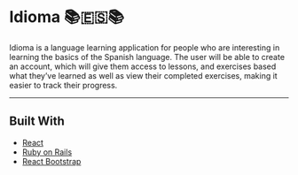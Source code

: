 Idioma 📚🇪🇸📚
========================

Idioma is a language learning application for people who are interesting in learning the basics of the Spanish language. The user will be able to create an account, which will give them access to lessons, and  exercises based what they’ve learned as well as view their completed exercises, making it easier to track their progress.

---
## Built With

- [React](https://reactjs.org/)
- [Ruby on Rails](https://rubyonrails.org/)
- [React Bootstrap](https://react-bootstrap.netlify.app/)
